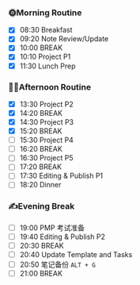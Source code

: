 ### 🌞Morning Routine
- [x] 08:30 Breakfast
- [x] 09:20 Note Review/Update
- [x] 10:00 BREAK
- [x] 10:10 Project P1
- [x] 11:30 Lunch Prep
### 👩‍💻Afternoon Routine
- [x] 13:30 Project P2
- [x] 14:20 BREAK
- [x] 14:30 Project P3
- [x] 15:20 BREAK
- [ ] 15:30 Project P4
- [ ] 16:20 BREAK
- [ ] 16:30 Project P5
- [ ] 17:20 BREAK
- [ ] 17:30 Editing & Publish P1
- [ ] 18:20 Dinner
### ✍️Evening Break
- [ ] 19:00 PMP 考试准备
- [ ] 19:40 Editing & Publish P2
- [ ] 20:30 BREAK
- [ ] 20:40 Update Template and Tasks
- [ ] 20:50 笔记备份 `ALT + G`
- [ ] 21:00 BREAK